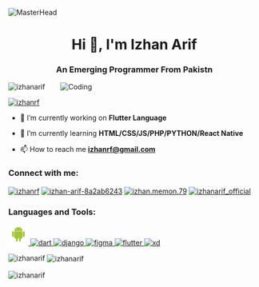 ![MasterHead](https://1.bp.blogspot.com/-7A4WynwLsMw/XbBpCXG8fHI/AAAAAAAAMt4/uOa1bpLskYgrwGbllhSu2SDj_Mig8SXJQCLcBGAsYHQ/s1600/2000_600px.gif)
<h1 align="center">Hi 👋, I'm Izhan Arif</h1>
<h3 align="center">An Emerging Programmer From Pakistn</h3>
<img align="right" alt="Coding" width="400" src="https://cdn.dribbble.com/users/1162077/screenshots/5403918/focus-animation.gif">

<p align="left"> <img src="https://komarev.com/ghpvc/?username=izhanarif&label=Profile%20views&color=0e75b6&style=flat" alt="izhanarif" /> </p>

<p align="left"> <a href="https://twitter.com/izhanrf" target="blank"><img src="https://img.shields.io/twitter/follow/izhanrf?logo=twitter&style=for-the-badge" alt="izhanrf" /></a> </p>

- 🔭 I’m currently working on **Flutter Language**

- 🌱 I’m currently learning **HTML/CSS/JS/PHP/PYTHON/React Native**

- 📫 How to reach me **izhanrf@gmail.com**

<h3 align="left">Connect with me:</h3>
<p align="left">
<a href="https://twitter.com/izhanrf" target="blank"><img align="center" src="https://raw.githubusercontent.com/rahuldkjain/github-profile-readme-generator/master/src/images/icons/Social/twitter.svg" alt="izhanrf" height="30" width="40" /></a>
<a href="https://linkedin.com/in/izhan-arif-8a2ab6243" target="blank"><img align="center" src="https://raw.githubusercontent.com/rahuldkjain/github-profile-readme-generator/master/src/images/icons/Social/linked-in-alt.svg" alt="izhan-arif-8a2ab6243" height="30" width="40" /></a>
<a href="https://fb.com/izhan.memon.79" target="blank"><img align="center" src="https://raw.githubusercontent.com/rahuldkjain/github-profile-readme-generator/master/src/images/icons/Social/facebook.svg" alt="izhan.memon.79" height="30" width="40" /></a>
<a href="https://instagram.com/izhanarif_official" target="blank"><img align="center" src="https://raw.githubusercontent.com/rahuldkjain/github-profile-readme-generator/master/src/images/icons/Social/instagram.svg" alt="izhanarif_official" height="30" width="40" /></a>
</p>

<h3 align="left">Languages and Tools:</h3>
<p align="left"> <a href="https://developer.android.com" target="_blank" rel="noreferrer"> <img src="https://raw.githubusercontent.com/devicons/devicon/master/icons/android/android-original-wordmark.svg" alt="android" width="40" height="40"/> </a> <a href="https://dart.dev" target="_blank" rel="noreferrer"> <img src="https://www.vectorlogo.zone/logos/dartlang/dartlang-icon.svg" alt="dart" width="40" height="40"/> </a> <a href="https://www.djangoproject.com/" target="_blank" rel="noreferrer"> <img src="https://cdn.worldvectorlogo.com/logos/django.svg" alt="django" width="40" height="40"/> </a> <a href="https://www.figma.com/" target="_blank" rel="noreferrer"> <img src="https://www.vectorlogo.zone/logos/figma/figma-icon.svg" alt="figma" width="40" height="40"/> </a> <a href="https://flutter.dev" target="_blank" rel="noreferrer"> <img src="https://www.vectorlogo.zone/logos/flutterio/flutterio-icon.svg" alt="flutter" width="40" height="40"/> </a> <a href="https://www.adobe.com/products/xd.html" target="_blank" rel="noreferrer"> <img src="https://cdn.worldvectorlogo.com/logos/adobe-xd.svg" alt="xd" width="40" height="40"/> </a> </p>

<p><img align="left" src="https://github-readme-stats.vercel.app/api/top-langs?username=izhanarif&show_icons=true&locale=en&layout=compact" alt="izhanarif" /></p>

<p>&nbsp;<img align="center" src="https://github-readme-stats.vercel.app/api?username=izhanarif&show_icons=true&locale=en" alt="izhanarif" /></p>

<p><img align="center" src="https://github-readme-streak-stats.herokuapp.com/?user=izhanarif&" alt="izhanarif" /></p>
